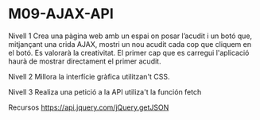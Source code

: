 # M09-AJAX-API
Nivell 1
Crea una pàgina web amb un espai on posar l’acudit i un botó que, mitjançant una crida AJAX, mostri un nou acudit cada cop que cliquem en el botó. Es valorarà la creativitat. El primer cap que es carregui l'aplicació haurà de mostrar directament el primer acudit.

Nivell 2
Millora la interfície gràfica utilitzan't CSS.

Nivell 3
Realiza una petició a la API utiliza't la función fetch

Recursos
https://api.jquery.com/jQuery.getJSON
